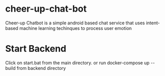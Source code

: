 # cheer-up-chat-bot

Cheer-up Chatbot is a simple android based chat service that uses intent-based machine learning techinques to process user emotion  

# Start Backend

Click on start.bat from the main directory. or run docker-compose up --build from backend directory
